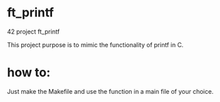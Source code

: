# ft_printf
42 project ft_printf

This project purpose is to mimic the functionality of printf in C.

# how to:

Just make the Makefile and use the function in a main file of your choice.
